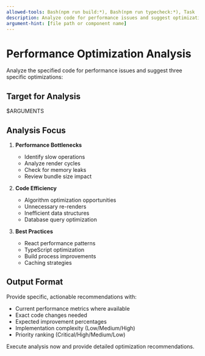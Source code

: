 ```yaml
---
allowed-tools: Bash(npm run build:*), Bash(npm run typecheck:*), Task
description: Analyze code for performance issues and suggest optimizations
argument-hint: [file path or component name]
---
```


<!--
CONTEXT7 SOURCE: /websites/docs_anthropic_com-en-docs-claude-code - Slash command frontmatter and $ARGUMENTS pattern
IMPLEMENTATION REASON: Official Claude Code documentation for performance analysis slash command
-->

# Performance Optimization Analysis

Analyze the specified code for performance issues and suggest three specific optimizations:

## Target for Analysis
$ARGUMENTS

## Analysis Focus

1. **Performance Bottlenecks**
   - Identify slow operations
   - Analyze render cycles
   - Check for memory leaks
   - Review bundle size impact

2. **Code Efficiency**
   - Algorithm optimization opportunities
   - Unnecessary re-renders
   - Inefficient data structures
   - Database query optimization

3. **Best Practices**
   - React performance patterns
   - TypeScript optimization
   - Build process improvements
   - Caching strategies

## Output Format

Provide specific, actionable recommendations with:
- Current performance metrics where available
- Exact code changes needed
- Expected improvement percentages
- Implementation complexity (Low/Medium/High)
- Priority ranking (Critical/High/Medium/Low)

Execute analysis now and provide detailed optimization recommendations.